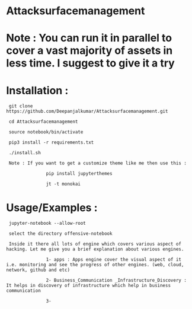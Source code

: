 # Attacksurfacemanagement

# Note : You can run it in parallel to cover a vast majority of assets in less time. I suggest to give it a try

# Installation :

     git clone https://github.com/Deepanjalkumar/Attacksurfacemanagement.git
     
     cd Attacksurfacemanagement
     
     source notebook/bin/activate
     
     pip3 install -r requirements.txt
     
     ./install.sh
     
     Note : If you want to get a customize theme like me then use this :
     
                   pip install jupyterthemes
                   
                   jt -t monokai
     
# Usage/Examples :

     jupyter-notebook --allow-root
     
     select the directory offensive-notebook
     
     Inside it there all lots of engine which covers various aspect of hacking. Let me give you a brief explanation about various engines.
     
                   1- apps : Apps engine cover the visual aspect of it i.e. monitoring and see the progress of other engines. (web, cloud, network, github and etc)
                   
                   2- Business_Communication _Infrastructure_Discovery : It helps in discovery of infrastructure which help in business communication
                   
                   3- 
           
